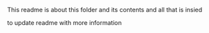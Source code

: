  This readme is about this folder and its contents and all that is insied 

to update readme with more information
